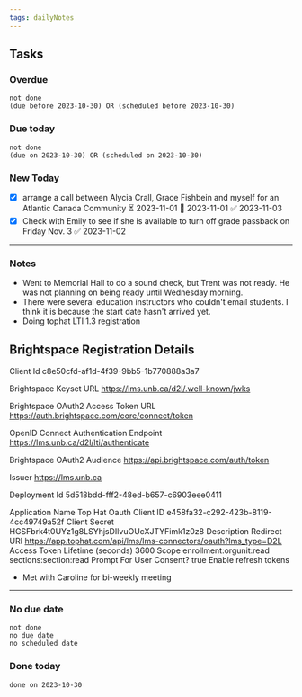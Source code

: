 ```yaml
---
tags: dailyNotes
---
```

## Tasks
### Overdue
```tasks
not done
(due before 2023-10-30) OR (scheduled before 2023-10-30)
```

### Due today
```tasks
not done
(due on 2023-10-30) OR (scheduled on 2023-10-30)
```

### New Today
- [x] arrange a call between Alycia Crall, Grace Fishbein and myself for an Atlantic Canada Community ⏳ 2023-11-01 📅 2023-11-01 ✅ 2023-11-03
- [x] Check with Emily to see if she is available to turn off grade passback on Friday Nov. 3 ✅ 2023-11-02
----
### Notes
- Went to Memorial Hall to do a sound check, but Trent was not ready. He was not planning on being ready until Wednesday morning.
- There were several education instructors who couldn't email students. I think it is because the start date hasn't arrived yet.
- Doing tophat LTI 1.3 registration
## Brightspace Registration Details

Client Id
c8e50cfd-af1d-4f39-9bb5-1b770888a3a7  

Brightspace Keyset URL
https://lms.unb.ca/d2l/.well-known/jwks  

Brightspace OAuth2 Access Token URL
https://auth.brightspace.com/core/connect/token  

OpenID Connect Authentication Endpoint
https://lms.unb.ca/d2l/lti/authenticate  

Brightspace OAuth2 Audience
https://api.brightspace.com/auth/token  

Issuer
https://lms.unb.ca

Deployment Id
5d518bdd-fff2-48ed-b657-c6903eee0411

Application Name
Top Hat Oauth
Client ID
e458fa32-c292-423b-8119-4cc49749a52f
Client Secret
HGSFbrk4t0UYz1g8LSYhjsDIlvuOUcXJTYFimk1z0z8
Description
Redirect URI
https://app.tophat.com/api/lms/lms-connectors/oauth?lms_type=D2L
Access Token Lifetime (seconds)
3600
Scope
enrollment:orgunit:read sections:section:read
Prompt For User Consent?
true
Enable refresh tokens

- Met with Caroline for bi-weekly meeting

----
### No due date
```tasks
not done
no due date
no scheduled date
```

### Done today
```tasks
done on 2023-10-30
```
